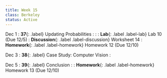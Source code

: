 ```yaml
---
title: Week 15
class: Berkeley
status: Active
---
```


Dec 1
: **37**{: .label} Updating Probabilities
    : <!--{{site.links.lec.slides.slide39}} {{site.links.lec.demo.demo39}}-->
: <!--_Reading:_ -->
: **Lab**{: .label .label-lab} Lab 10<!--{{site.links.lab.lab10}}--> (Due 12/5)
: **Discussion**{: .label .label-discussion} Worksheet 14<!--{{site.links.wksht.wksht14}}-->
: **Homework**{: .label .label-homework} Homework 12<!--{{site.links.hw.hw12}}--> (Due 12/10)

Dec 3
: **38**{: .label} Case Study: Computer Vision
    : <!--{{site.links.lec.slides.slide39}} {{site.links.lec.demo.demo39}}-->

Dec 5
: **39**{: .label} Conclusion
  : <!--{{site.links.lec.slides.slide40}} {{site.links.lec.demo.demo40}}-->
: **Homework**{: .label .label-homework} Homework 13<!--{{site.links.hw.hw12}}--> (Due 12/10)